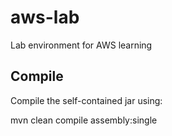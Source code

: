 # aws-lab
Lab environment for AWS learning

## Compile

Compile the self-contained jar using:

mvn clean compile assembly:single